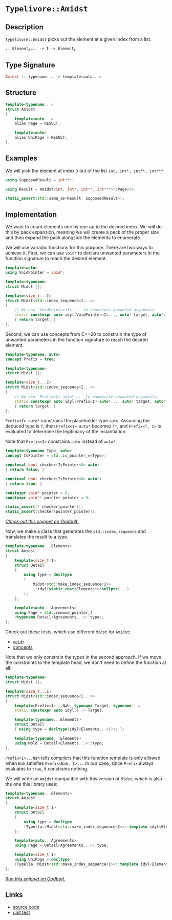 <!-- Copyright 2024 Feng Mofan
SPDX-License-Identifier: Apache-2.0 -->

# `Typelivore::Amidst`

## Description

`Typelivore::Amidst` picks out the element at a given index from a list.
<pre><code>...Element<sub><i>i</i></sub>... -> I -> Element<sub><i>i</i></sub></code></pre>

## Type Signature

```Haskell
Amidst :: typename... -> template<auto...>
```

## Structure

```C++
template<typename...>
struct Amidst
{
    template<auto...>
    alias Page = RESULT;

    template<auto>
    alias UniPage = RESULT;
};
```

## Examples

We will pick the element at index `3` out of the list `int, int*, int**, int***`.

```C++
using SupposedResult = int***;

using Result = Amidst<int, int*, int**, int***>::Page<3>;

static_assert(std::same_as<Result, SupposedResult>);
```

## Implementation

We want to count elements one by one up to the desired index.
We will do this by pack expansion, meaning we will create a pack of the proper size and then expand the pack alongside the elements to enumerate.

We will use variadic functions for this purpose.
There are two ways to achieve it.
First, we can use `void*` to declare unwanted parameters in the function signature to reach the desired element.

```C++
template<auto>
using VoidPointer = void*;

template<typename>
struct Midst {};

template<size_t...I>
struct Midst<std::index_sequence<I...>>
{
    // We use `VoidPointer<I>...` to enumerate unwanted arguments.
    static constexpr auto idyl(VoidPointer<I>..., auto* target, auto*...)
    { return target; }
};
```

Second, we can use concepts from C++20 to constrain the type of unwanted parameters in the function signature to reach the desired element.

```C++
template<typename, auto>
concept Prefix = true;

template<typename>
struct Midst {};

template<size_t...I>
struct Midst<std::index_sequence<I...>>
{
    // We use `Prefix<I> auto*...` to enumerate unwanted arguments.
    static constexpr auto idyl(Prefix<I> auto*..., auto* target, auto*...)
    { return target; }
};
```

`Prefix<I> auto*` constrains the placeholder type `auto`. Assuming the deduced type is `T`, then `Prefix<I> auto*` becomes `T*`, and `Prefix<T, I>` is evaluated to determine the legitimacy of the instantiation.

Note that `Prefix<I>` constrains `auto` instead of `auto*`.

```C++
template<typename Type, auto>
concept IsPointer = std::is_pointer_v<Type>;

consteval bool checker(IsPointer<0> auto)
{ return false; }

consteval bool checker(IsPointer<0> auto*)
{ return true; }

constexpr void* pointer = 0;
constexpr void** pointer_pointer = 0;

static_assert(! checker(pointer));
static_assert(checker(pointer_pointer));
```

[*Check out this snippet on Godbolt.*](https://godbolt.org/#z:OYLghAFBqd5QCxAYwPYBMCmBRdBLAF1QCcAaPECAMzwBtMA7AQwFtMQByARg9KtQYEAysib0QXACx8BBAKoBnTAAUAHpwAMvAFYTStJg1DIApACYAQuYukl9ZATwDKjdAGFUtAK4sGIMwDMpK4AMngMmAByPgBGmMT%2BpAAOqAqETgwe3r7%2BQSlpjgJhEdEscQlmtpj2hQxCBEzEBFk%2BfoFVNRn1jQTFUbHxiQoNTS057cM9faXl/gCUtqhexMjsHOYB4cjeWADUJgFuXo60hACeB9gmGgCCG1s7mPuHBGdJmAD6BMRMhAqX1zutwImBYSQMIIOble72YbF2ABU3phSLsmMdUADbmgGKskgRdgBJBTKVDhEHEZ4AEV2w3QIBAeAUHxS5PiHwAblCke8AQErLdATjhpgOWJdjFUJ5dsgEJhkABreIQYmktnEKEaS5ojFzQEmADsFl2xEwBGWDF2VDESgOxsNVP12IEIrFtAlUvdsvlSuIKpJZME8U12vRRAAVHrBUaTWaLbtvl5MHb9gbHYLnQwRaokpSOWT0OHdqyg5SDjStfyhS6QTm8wXw0WSxSWYGKdTdpWBUCbpNHMgPkwFEomhAwGAZXLFcrm/E5nqq7c%2B3gB0ORwQIN7p37Z8RW%2Br53aOAtaJwAKy8PwcLSkVCcNzWay0pYrJ4bHikAiaY8LBUgM%2BSAAdBokhcAaAQaGeGhmAAbDBZgABwIfonCSLwLASBoGikFeN53hwvAKCA2Fftex6kHAsAwIgIBLAQSTHOQlBoGCdDxJErBrKoCEwQAtDBki7MAyDILsUiAWYvCYPgRDEHg9JcDIggiGI7BSEp8hKGo36kLoikAO4/EknA8Ce56Xjp%2BEAPLHAxBKoFQuzcXxAlCSJYlAWYuwQB4rH0GWgRcHMvCkVoCwQEgLFJGxZAUJuqB%2BYMwBSJUNC0BSREQDEOkxOEjRnCZvC5cwxBnFZMTaPKpEfixbCCFZDC0AVZGkFgMReMAbhiLQRHcLwWAsIYwDiC1%2BCmg4eAcpgvU3pgqjyscawfmyp4tacMQ/KVHhYDp3x4BhfWkFNxCSkoVKgkNpxGN%2BCxUAYwAKAAangmD6VZsKFRpKniOp/CCIoKjqC1en6ENKCPpY%2Bh4DERGQAsqD4hkvW8XS5amJY1hmHhx1yVgsMQAsdhVRkLgMO4nitHooThP0ZSDIp%2BTpAIYx%2BAzqRMww0wDAkilExNAjdKMFM5Lz1TEwLIy9DTMz07Ykss3okxNFzdM84TL6rBIZkcBeOGWZwTk8fxgnCaJ4leRAuCECQ%2ByBcFn43QscpMFgCQE6Qf6SAEgEAJwBAakggWYkgwVhZ4wT7KEcGhpAYQEXCATBXAwQhPsIcnAFcGefswXrLX4YRxEO2R4XURFtG2YxcVRTFHFsJwjQsByBq8UwMoGEYYk%2B4BCezTJJDyXof3CKIP3SMPAPacDiSGUwxl9druu4bw1mV/ZjmN83rft0NXc98B3m%2BdF/m2wEZj26F5HlzX/lMfFiUJJvLfbENXA%2B1w2FpRllDZS1xX5Z9f%2BpVyqVQcJ9WqjACANSajpNqHUuq0B6p9Aal01g3jGsTKaM0pLzWQItT6K0dLrU2mcbaaCQpyQOh%2BY6p1MDnUGkYK6oAS58Huk9F6b0PqHWHt9NS49ZCTyBjeXQlQO7GAhjYda%2BN4aIxdJwFGBB0BowkVjFeON5LTXgITMW/M/AQFcArRS1MSjcz0IzWohjkjs1qCrWYotOgSx6JYvmtRBZSxMarRW8thaszllMaWpigqLGWJrIJq0l76w4GiYgTcW5txfp3N%2B%2B8NDeStrJU%2BQUQqO1IM7V2lBtYxzjt3ECBps4GnApIYOAlFLL1vJwQuJEboUTLkgOidk7433YpxBuMTXIsAUByUSHIkkQmmgQKS/dcZD1kLwiQ/D/paSEToEAQRZ7z1MlHCJ%2BdOA2XoscXYDloksD6QMoZIymAgmGIfBKx94inwCBfJp18bkxQ6S8/yIBBlJCSJyN%2BHxRnDEHL08edBv5ZRynlUqgDIVlQqlVcBCU6pQMas1dBmB2qdW6r1D8KDGHkNangcajgsE6TmgtEEBCgyrRvMQ/KZDdqUM%2BjQ1IdCLqMPCMwsKrCmAPWeq9d6jBPo8NHnwjSgidK6CCGI8GGNIZSK0beWRWZOAAHo6QyqsJYVRt51F4wVS4km%2BiyaWOMbTOxViCgZEseYjItjZYGscULbIviHV1ElnanmfinWU15u6gJnigkKA1mpReFltlRMbicwZuxhndwBQSS2kyMmPJLk7TALtBju1WoU/w3cAgBDPFBUCWF80GhTnnPC9TbBF0vvOD2IBJBnl9meBCsEfaSB9uBf2XApWcACGGytBFi5hW1pJCtK8q21oWMdNIzhJBAA%3D)

Now, we make a class that generates the `std::index_sequence` and translates the result to a type.

```C++
template<typename...Elements>
struct Amidst
{
    template<size_t I>
    struct Detail
    {
        using type = decltype
        (
            Midst<std::make_index_sequence<I>>
            ::idyl(static_cast<Elements*>(nullptr)...)
        );
    };

    template<auto...Agreements>
    using Page = std::remove_pointer_t
    <typename Detail<Agreements...>::type>;
};
```

Check out these tests, which use different `Midst` for `Amidst`:

- [`void*`](https://godbolt.org/#z:OYLghAFBqd5QCxAYwPYBMCmBRdBLAF1QCcAaPECAMzwBtMA7AQwFtMQByARg9KtQYEAysib0QXACx8BBAKoBnTAAUAHpwAMvAFYTStJg1DIApACYAQuYukl9ZATwDKjdAGFUtAK4sGIAMykrgAyeAyYAHI%2BAEaYxBIArKQADqgKhE4MHt6%2BASlpGQKh4VEssfFcSXaYDplCBEzEBNk%2BfoHVtQL1jQTFkTFxibYNTS257SO9Yf1lg5UAlLaoXsTI7Bzm/mHI3lgA1Cb%2Bbl6OtIQAnofYJhoAgpvbu5gHR8gKBOhYVFc393cEmBYyQMAMObiYJ1QPzuXnSRj2ADVUHh0MpkYI4i8ACJ7ABuyPQACpDlY7r8AUCQZgwQRzslGKxqf5rnd3sQvA49gBZFHvA4Adis/KxJN%2B5MBwKYoKO6QAXpgAPoEAB0qoAktDbmyOQRubyCGD3ugQCAwlhVAqlABHLyMNZgtWq5U/ZliwW/PaevbvKV4ZB7NAMd6YVTJYh7CFEPYo860CBIlFosIA4gOq5O0gRyGEvYjYCYAiZyOoQlO%2BYer0mQV7YgFlYMXONfMG/wWAUisnC0Vk/4Sqk0ukMthO7D0NiCBSa7Wc24sfVu0m3L25vtSpluOWK3Ua113ZfT3VYgtMOgVz1VxfL5ewsLAXOD7F7LA7Wn0s9XiDvq9ennod6Gj4TRYJgAGtFTNENLUwG07XXHdrl3JdvyvE0YzjH1HGQBVRH/I5R0BRgCAUYlmQgBgvFoWhkgIYh5jLL8vXLVt3yrEVmJ7JDPQpSVpXBSEnVuYBawIidNWvOE72UJh80fI0TVrFhUFxRVUmTOIlRYo5XyHZ4jwaU8jkE4TxyIp0rhNbSXUXVjuz%2BW4AHpCSc5yXPs35HKcgAVbAhE85y3LuDyXNcsUyTMLYGB2Lx9jBQM1moydEN%2BG94SELxklSJR0AAJUwBQKN1Q4cWTZzbOSiS9ly/LaEK/wcVnecjmTTMSpawQnLaghSuZE0pPzMF/Cs0KtQaTCFSYBQlCaCA5JABRGXGxK3CqgrMzSjK0kwHK8oKq4mMXDhFloTgEl4PxuF4VBODcaxrG9ZZVmeTYeFIAhNEOxYQJABJJGVDRJC4fl/A0BINDMAA2cGzAADmh/ROEkXgWAkDQNFIc6tFIK6OF4BQQDRt6OC0RY4FgGBEBAZYCGSE5yEoNAgToOIIkZThVGh8GAFpwckPZgGQf0pGVMxeC2wgSBRPR%2BEEEQxHYKQZEERQVHUImdD0AB3YgmGSTgeCOk6zverHOAAeROGndVQKg9nZrmeb5gW9iFsw9ggDxGfocNnvmXhCeJ0gICQBnkiZsgKAgEOw5AYApDMPg6BTPGIGiY3ojCRpzj13h0%2BYYhzlN6JtBqQmXoZkzTYYWgs7V0gsGiLxgHBSi8YuuvAUMYBxFr/Ba1qZTW8xkMahOdYXrU47a7OaJtfzjwsGNmi8GRtvlOIaJNqPYCjDOIx3sWKgDGABQETwTANdN%2Blzpe6XhFEcQFdv5W1GN3QuH0TuUFuyx9DwaI8cgIsVA1FMit05kaIqphLDWDMJjJScRiAojyvARYHRHDOAgK4MYfh34hGmKUcoehMqFCyJ4VoRCCjoIYH0AhcxbCYHsFQ7oowyG5HfmguokwaEDAqMMHo2C9A%2BiaNw2YFRUEPTWBIA2HBTro2NtjW2HNua835oLX6rsIC4HFt7cKXBfavX3osBAmAmBYHiBAT6IBJD%2BGVAATn8PySQ/0zCSHBqjBI4NbHww4IjUgyN/BcGVODLg4Noa2OhiEn6lR7HgzkbXbGuN8YGLViTcmQdKYW1phHKOXsWZsE4I0FguJ%2BScyYAGAw8IuC2OVIEoe%2BAiCIONO/W%2BssH7SCfkoF%2BtddDxy1jrbO0jZEY0umbTJVsbaFOKaU8pndnbVNqW7D2ocvYHHCmYfR/tDqB2DqgT2cQ6aR12cswYkySk7E7lUrgaMaA1TiMnVOtdc6Z2zqQJ5%2BdC7FwcC88uhFK7V2NvXRuzdaCtxelgbeXd1iY17iXPAA9jbD2QKPF5E9jbT1nuceeUK/aIJXi9NeG8lBb07rvUAKS%2BBHxPmfC%2BV8XktPvvLdpshn6q0xj0j%2Be8oFWB/tPABFisYgIEGAiBdUuUwLgWvRpyDAH0MYZkFwDB3CsJwUERVIjCHv2IVQgRmrKGZHVXQjhXRJg6tlbC41PQDW8KEc0ZVgiuH4J4VIpYKxJF6O8UM%2BRnAIzECKSUsp5zKnzL%2Bm7LRDTVkBI2YY0gxjTGDH5ZPXx/jqn/X5AkWx/IgaSBcTzd%2BwyTY41sEkzZqT4DpKppbA5OTmasw4IUh2LAFC4n9LiKpyoqTvFFvUiWTTFZ3zlhIJlStOmsvVoEPpusLqDKNvE0Z1MTh7Gtj6lgDam0trbR23U7sjlhwjf4KN5L0nVvDvTHdXsQDNoygqVttiFSbvGr6nmCdbnEHuWnDO%2BcXlvILkXEu3zdkVyrjXaFmAG5NzECCl54KSXYrrngPujh4W10RcituqKp5/wxVixeuKXkEs3h3Het594UuklS8%2Bl9GB0tkK0xlfaWWvzyBU4w38bC8pQQKqhrd7JyTFZYWBl1JVIL5aghh5q/CYMVaavBJQnW6vSNqu18mSFWsEWJzoDBmG2pyCqo1mmHWydEfa/hSm%2BHCMdUZ91CgJHy2nXEuB3r6280bc2vEG61x8k0d2nRka/bRtjWYyg0ik0gDMNU/w/gEigwBqjCL/JQn2ZGYWvGBNo1fUkAkOxCRoYQ1sZIDNcWuCBEnv4GdDnC0lukSLRLBa/MpMWGvdIzhJBAA%3D%3D)
- [concepts](https://godbolt.org/#z:OYLghAFBqd5QCxAYwPYBMCmBRdBLAF1QCcAaPECAMzwBtMA7AQwFtMQByARg9KtQYEAysib0QXACx8BBAKoBnTAAUAHpwAMvAFYTStJg1DIApACYAQuYukl9ZATwDKjdAGFUtAK4sGIAMykrgAyeAyYAHI%2BAEaYxAGBAA6oCoRODB7evgGkyamOAqHhUSyx8f6BdpgO6UIETMQEmT5%2BlZj2BQx1DQRFkTFxCbb1jc3ZlSO9Yf2lgxUAlLaoXsTI7Bzm/mHI3lgA1Cb%2Bbl6OtIQAnofYJhoAgpvbu5gHR8gKBOhYVFc393cEmBYiQMAMObgI50SjFYmFIeyYJ1QPzuaAYa0SBD2ymImBoqheABE9gRiF5MIcrHdfgCgSDyUcIVDmGxkbd3qSHHsALJ4dDvA4AdisAoJFN%2B1MBwKYoKOqQAXpgAPoEAB0aoAkqz2V5OTy%2BQQwe90CAQGEsKpFUoAI5ktH0tzqtUqn7%2Ba5UoW/PZevbvaV4ZB7VHvTCqRLEeGIva8860CDY3F4VRgzWuiNEPZOuEIogAKmJDWAmAIWcROad8093pMQr2OIIKwY%2BeIhYN/gsgtF7tFbfF/0ldLBjOhbCd2HobEECi1JJ1mNuLF573FHru3uJ/el9vlSsxKbdtzX2s5BKLTDola91cpB7X3q8qSMxMhz0ORKwOyHF9vEC/t%2B9eqXWUPhNFgmAAayVM0Q0tTAbUYNZkxdfc/z/E1o1jX1HGQRVREAtwx0BRgCAUHMrggBgvFoWgMWIeZy1/b0Kx7VcqxFMUqRYr0aSlGU3GzVAnVuYAcUIydWTXe8wmALEmELQkfWAkAcRYVAADclWSMIAWIZUv0HZ9mWeE96nPI4hJEidiKdK4TU/V12PuNjmL%2BW4AHocw8zyvNc353I8gAVbAhH8zyfLuPyvO83t7jMLY0SeF43FRdFiNZX5JMfIQvESPJMHQAAlTAFEozFXyjQRPIc9KH2kwritoUr/CJedF1bNwtLhLSc06iruvKghKtdE1lFk%2B1/Bda9fkw/1FSYBQlEaCAjRNBQYVmqcjjqkq4SynKUjyraGquJjrw4RZaE4ABWXg/G4XhUE4NxrGsH1llWF9Yp4UgCE0M7FjAkBLskFUNEkLgBX8DRLo0MwADZYbMAAORH9E4SReBYCQNA0Uhbq0UgHo4XgFBAHGfo4LRFjgWAYEQEBlgIRITnISg0CBOg4giGFOFURHYYAWlhyQ9mAZAAykFUzF4PLCBIXk9H4QQRDEdgpBkQRFBUdQKZ0PQAHdiCYRJOB4c6rpu36Cc4AB5E4mcxVAqD2XmBaFkWxb2CWzD2CAPHZ%2Bhw02Lh5l4cnKdICAkDZxIObICgIGj2OQGAKQzD4OhtJJiBokt6Iwgac4Td4PPmGIc5reibRqnJr62cs62GFoQuddILBoi8YA%2BKokm7tbwFDGAcQW/wHEanUnv8ZDaoTnWL6tPaS2zmiQ2y48LBLZJPBMd79TiGifaT1AowziMX7FioAxgAUAA1PBMD162mSL9XhFEcQ1cV%2BQlDUS3dC4fQB4oGepYfQeBogk0gIsVAGJ0g935kaV8phLDWDMPjNScRiC8iKvARYVQajOAgK4MYfh/4hGmCUMoeg8hpAEMQqhKQaEMD6BQwY/88GdG6KMTwLQ9DsNqJMZhAx4hsMmHQkRPRBGzGEbgt6awJBmw4NdXGltCbOz5oLYWotxbA29hAXAstA6fRDt9M%2BiwECYCYFgeIEB/ogEkP4FUABOfwApJCgzMJIWG2NLqw0cajDg6NSCY38FwFUsMuCw0Ro4xGESgZcEus42GyiW6E2JqTExOsqa00jvTO2zN46JwDlzNgnAGgsFUgKfmTBAwGEfFwRxKpQmT3wEQTBxp/6f2Vu/aQn9NY/xbroNOBsjZFwUUovG90bZ5Idk7MpFSqk1IHp7BpTSfZ%2BxjgHA4sUzDGLDmdCOUdUD%2BziCzBORyNmDDmZUnYA96lcBxjQBqcQs45xbiXAuz93llwrlXBwz865EQbk3S2bcO5d1oD3L6WAj6D3WPjEe1c8Dj0tlPZAM9n7zwui3JeK9zhrzhaHTB28vq733koQ%2BA8T6gEyXwS%2BN874Pyfr3Tpb9VY9NkH07W%2BNBkANPkgqwICl4QJsQTGBAg4EIKavylBaDd5tOwZA2w7REUEKIdw7IpCGDoEkZQ/%2B1DOhiNyAwzoOrWFKo6Pwnohq%2BECE4VMYoQjeGiPVSQ4YEjyGOuDksFYcivVYvGSozg8JiDlMqdUm5dSVkgx9vo1pWyQm7NMaQcxljBgiqxYE4JDTQYCgSQKCGkgPFC3/hMq2RNbDpL2Vk%2BAOSGb21OYUzm3MOBlLdiwBQqkAyqXqSqOk7xpYtLlu0l%2BXS2Uv05b/HIwzjZ3TGRbFJUzGYnD2I7YNLA20dq7T2vtmJfbnNjvG/wiaaU5MbXHVm%2B6A4gE7TlRU3bHGKh3bNENQt05POIC83O%2Bcy6fO/eXSu1d/lHPro3Zu8LMDt07mICFz9oWUoJa3PAo9HDIpbqi9FvdMWLzAbi/FG8iXP1JQffux8pJn1pbJel99H6MGfiylWEh2Ua2/ly3WgRanGGATYIVODRWdB7q5Za0rLCoPunKrBwrcHKvwX4QhWrDVkIdVI%2Bh%2BR0iGv1ekU1wjzUqq6M6rIrqbV6fdUp3VbquEGadSZmYuqZE%2BtVnO5JaCg2tuFu2ztex729s3PyPRg7DEJtDkmlNVjKAKMzSAMwDSKiXWhmDbGFQBSRKc5M8tJMyZJoBpIS6TjLqIzho4yQjiIYuK4Oxzg/h53OfLVWhRUsUtlqC5kxYu9UjOEkEAA%3D%3D%3D)

Note that we only constrain the types in the second approach.
If we move the constraints to the template head, we don't need to define the function at all:

```C++
template<typename>
struct Midst {};

template<size_t...I>
struct Midst<std::index_sequence<I...>>
{
    template<Prefix<I>...Nah, typename Target, typename...>
    static constexpr auto idyl() -> Target;

    template<typename...Elements>
    struct Detail
    { using type = decltype(idyl<Elements...>()); };

    template<typename...Elements>
    using Mold = Detail<Elements...>::type;
};
```

`Prefix<I>...Nah` tells compilers that this function template is only allowed when `Nah` satisfies `Prefix<Nah, I>...`
In our case, since `Prefix` always evaluates to `true`, it constrains nothing.

We will write an `Amidst` compatible with this version of `Midst`, which is also the one this library uses:

```C++
template<typename...Elements>
struct Amidst
{
    template<size_t I>
    struct Detail
    {
        using type = decltype
        (Typella::Midst<std::make_index_sequence<I>>::template idyl<Elements...>());
    };

    template<auto...Agreements>
    using Page = Detail<Agreements...>::type;

    template<size_t I>
    using UniPage = decltype
    (Typella::Midst<std::make_index_sequence<I>>::template idyl<Elements...>());
};
```

[*Run this snippet on Godbolt.*](https://godbolt.org/#z:OYLghAFBqd5QCxAYwPYBMCmBRdBLAF1QCcAaPECAMzwBtMA7AQwFtMQByARg9KtQYEAysib0QXACx8BBAKoBnTAAUAHpwAMvAFYTStJg1DIApACYAQuYukl9ZATwDKjdAGFUtAK4sGIAGykrgAyeAyYAHI%2BAEaYxCAAzACcpAAOqAqETgwe3r4BaRlZAqHhUSyx8cm2mPaOAkIETMQEuT5%2BgXaYDtmNzQSlkTFxiSkKTS1t%2BZ0TA2FDFSPJAJS2qF7EyOwc5glhyN5YANQmCW5ejrSEAJ6n2CYaAIK7%2B4eYJ2fI4%2BhYVHcPzyeBEwLFSBmBpzcBGuqUYrEwpCOTAuqH%2BTzQDC2qQIR2UxEwNFUHwAIkcCMQvJhTlYngDgaDwVSztDYcw2GjHuMKQ4jgBZPDocYnADsVmFxOpALpILBTAhZ0yAC9MAB9AgAOk1AEkOVyvDz%2BYKCJDviAQGEsKoVUoAI6UzFMtxazXq/4Je600UAo4%2BskyxmQvEEvCqSE690uxEsuFsI4AFWawEwBCjMJjmBdHN9R3GcrwyCOGPGmFUqWISJRRwF11oEGWRwAtHd44nk5LaU9s/TZfKoWm2RnNdh6GxBAos769TzicmmHRvb6TKKjl5MkYyWmSUcsAdoxBq7RIcOQYwCApM%2B668tqSKJQkaYDHl3/XLHdGBy7j6OzxOfauwsAfKeOgW4zk085nF%2Bp7npqdxmtG7bPOKiHSgyr6Qu%2B8KfiO0G6uS%2Bo4o8LACuMUpep2vrdgGCp4MqapHOGHpPpO%2BHTrO84UT6S4Ptm2b/uu0ZbjutAIZxvEQIapEKgQ6BmiwTAANaqhaJbWpgdqMFsYZutg8EvsCVboDWR44WOF7YFeiHZkud4PguPpUehZzIkQLqPMA%2BInmOv4rmugHKEwSagexh5nO5nnfjBrruvBaYoWJjm9kqqo4ox9m%2BQBRxyAweABUFpyksJonMT6Ekkca0mySA8lKSqKlWra9paWcaUxSAiXvAeJleWe5mWfeZG2VKTwAPQAFQTZNU0jQC40TXG2BCHGk0zaNU3rWNq2Pi8mJvB8bgYliP7usNjz8YBQheKk6RKOgABKmAKF4IlbmEBCTfFZ1%2BUcD1PS9BVHER5WQm9iJvWNYOCBNkPvRNcEgHljoJG6dlPLmjjICqTAKEoLQQKaIAKPCWPjmcv3PSmRyXddGSYPdj0U3c14DU8HCrLQnAAKy8H43C8KgnBuNY1g5usmzvLsPCkAQmhs6sCkgJzkjqhokhcMKCQaJzGhmP4/hmAAHAb%2BicJIvAsBIGgaKQvNaKQAscLwCggNbMscFoqxwLAMCICA6wEKkFzkJQaCgnQcQRPCnCqAb/gNv4khHMAyAFlI6pmLwdOECQAp6PwggiGI7BSDIgiKCo6juzoegAO7EEwqScDw7Nczzsv25wADyFyBziqBUEcMdxwnScp0cadmEcEAeGH9DlpLyy8G7HukBASCh6k4dkBQEAb1vIDAFIZh8HQwLEM7EDRO30RhM01xN7wN/MMQ1yd9E2jdG7Uuh9%2BncMLQ98q6kCwNELwwA3BiFoM7PmwCQSGGAOIIB%2BB8Q9AAG6PXbiWboFxthSzerUduVxoj1xfh4LA7dyR4AtjA9BxBoi0xnPJIwVwjCy1WFQAwwAFAADU8CYBrp3VkD9S7CFEOIEu%2Bd5BKDUO3XQXB9DwJQMLSw%2Bg8DRGdpAVYqBsTZGgQ2b4BVTCWGsGYO2qBaHEAFBgzRNQ6jZBcAwdwnh2h6BCPMcolQ9A3WKDkZx%2BR5HePqAwQYHiRjyK6D0Boswph%2BHCbUT%2BvRZghOGPEcJ0S/GxNsEk9xKSJCrAUGLLYeSTYcG5jbduDtB6x3jonZOqdlaTwgLgbO88zAJC4IvaWbDVgIEwEwLA8Q6ykAVpIBI6okgJGFJIVWZhJD%2BCtpzfwKQOYcDNqQC27T1T%2BC4P4A2SQDY7KVlwTmEzAi235pwJ2LsulV09j7Nefse5Bx3nvOekc2CcGaCwVBwoGxMELAYdcXAkjqi4CrTO%2BAiCWNkvIyRhdxHSEkeXGRQDdDHzrg3B%2BLdSltyAQ7buAcLhHH7kiYg3zfn/IOPA8eIKwUaCnjPTec8ThtLMJ05ebNV7r1QLPOIwdd48qZSML5PyGxUqMMCrg1saAiTiBfK%2BQCn532EUql%2Bb8P4OGET/U8f8AHtxAWAiBtAoHCKwEwhB2w7bIISeg6BdssHIBwcI/BKy7ZEJIdcMhlql6WOoVLWh9ClCMPgSw0Aty%2BCcJ4XwgRQiYFwrEcXRFshkWVztmihRrCjFWBUUQjRQztFBL0QYhIxIs0mLMRYqxeb8nxMiX4CArgYmuMcckxYqTCiZCCU2gJRQgmts8XEuxUT%2BjdtsQk4dLR%2B1hKySOjJehcyTpyW24pBSNhFI6SUsp5yO4cFJeSv5ALqXAtBSrKezSoUsvaey7ppBen9JGEMlZayNkgtVsKE5woNaSFmQneR26HZXNdmw1e9ykD%2B17vy15Eco4cC%2BSPFgChUEFlQcexk4wIUtNzrC2Q8LE0iJTbIxIpAMWNz5tirdFSu5PL7gPODicENIaOChkFaGcTT0FVvS9CRr3hoeVB7eIcONzxAEh66KpmMqlY1jMlCcT6yvPpQBVdtVWAKlip9Vn8tU8t/v/QBVrMCgPAZA6BUszUhu9cAvAKDHC2swaobBwJnWCAIUA91d8vUUN9cIgNDC4HMIAsBjhgUo38MEYwYR8ai4SCTWXaRqbq4JAzcYZRNhc3wC0TogQ0CRqmjLZYUx/NK1YGrWOutDinF5EyW4souSe2duyKOwJ2Qp3toiUEvokw52DvHQwDrcwavLrSbOyr87skDYHfkwpxdyO4rMZwPd8HEPIdQ6%2BIUTTIUkEvR0peN670DMoNi59IAzAgoSAkTm2s1ZWzO8KXZ5S8WXNsNcjlyx5YgEkJzcZnMDa6ySJIJIGtJlcESyshIs2LmOxuR7bFGd7tzchy91YtDMjOEkEAA%3D%3D)

## Links

- [source code](../../../../conceptrodon/descend/typelivore/amidst.hpp)
- [unit test](../../../../tests/unit/typelivore/amidst.test.hpp)
